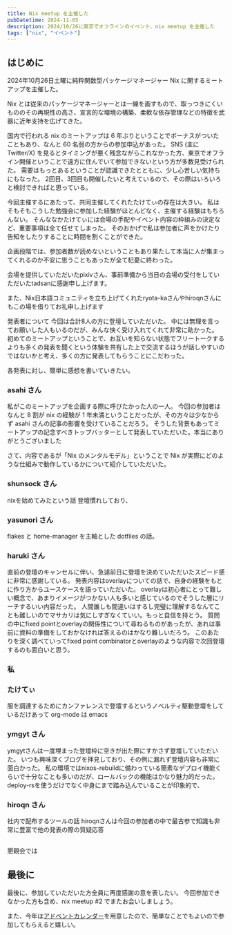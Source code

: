 ```yaml
---
title: Nix meetup を主催した
pubDatetime: 2024-11-05
description: 2024/10/26に東京でオフラインのイベント、nix meetup を主催した
tags: ["nix", "イベント"]
---
```


## はじめに

2024年10月26日土曜に純粋関数型パッケージマネージャー Nix に関するミートアップを主催した。

Nix とは従来のパッケージマネージャーとは一線を画すもので、取っつきにくいもののその再現性の高さ、宣言的な環境の構築、柔軟な依存管理などの特徴を武器に近年支持を広げてきた。

国内で行われる nix のミートアップは 6 年ぶりということでボーナスがついたこともあり、なんと 60 名弱の方からの参加申込があった。
SNS (主に Twitter/X) を見るとタイミングが悪く残念ながらこれなかった方、東京でオフライン開催ということで遠方に住んでいて参加できないという方が多数見受けられた。
需要はもっとあるということが認識できたとともに、少し心苦しい気持ちにもなった。
2回目、3回目も開催したいと考えているので、その際はいろいろと検討できればと思っている。

今回主催するにあたって、共同主催してくれたたけてぃの存在は大きい。
私はそもそもこうした勉強会に参加した経験がほとんどなく、主催する経験はもちろんない。
そんななかたけてぃには会場の手配やイベント内容の枠組みの決定など、重要事項は全て任せてしまった。
そのおかげで私は参加者に声をかけたり告知をしたりすることに時間を割くことができた。

企画段階では、参加者数が読めないということもあり果たして本当に人が集まってくれるのか不安に思うこともあったが全て杞憂に終わった。

会場を提供していただいたpixivさん、事前準備から当日の会場の受付をしていただいたtadsanに感謝申し上げます。

また、Nix日本語コミュニティを立ち上げてくれたryota-kaさんやhiroqnさんにもこの場を借りてお礼申し上げます

発表者について
今回は合計8人の方に登壇していただいた。
中には無理を言ってお願いした人もいるのだが、みんな快く受け入れてくれて非常に助かった。
初めてのミートアップということで、お互いを知らない状態でフリートークするよりも多くの発表を聞くという体験を共有した上で交流するほうが話しやすいのではないかと考え、多くの方に発表してもらうことにこだわった。


各発表に対し、簡単に感想を書いていきたい。

### asahi さん

私がこのミートアップを企画する際に呼びたかった人の一人。
今回の参加者はなんと 8 割が nix の経験が 1 年未満ということだったが、その方々は少なからず asahi さんの記事の影響を受けていることだろう。
そうした背景もあってミートアップの記念すべきトップバッターとして発表していただいた。本当にありがとうございました

さて、内容であるが「Nix のメンタルモデル」ということで Nix が実際にどのような仕組みで動作しているかについて紹介していただいた。


### shunsock さん

nixを始めてみたという話
登壇慣れしており、

### yasunori さん

flakes と home-manager を主軸とした dotfiles の話。

### haruki さん

直前の登壇のキャンセルに伴い、急遽前日に登壇を決めていただいたスピード感に非常に感謝している。
発表内容はoverlayについての話で、自身の経験をもとに作り方からユースケースを語っていただいた。
overlayは初心者にとって難しい概念で、あまりイメージがつかない人も多いと感じているのでそうした層にリーチするいい内容だった。
人間誰しも間違いはするし完璧に理解するなんてことも難しいのでマサカリは気にしすぎなくていい。もっと自信を持とう。
質問の中にfixed pointとoverlayの関係性について尋ねるものがあったが、あれは事前に資料の準備をしておかなければ答えるのはかなり難しいだろう。
このあたりを深く調べていってfixed point combinatorとoverlayのような内容で次回登壇するのも面白いと思う。

### 私

### たけてぃ

服を調達するためにカンファレンスで登壇するというノベルティ駆動登壇をしているだけあって
org-mode は emacs 

### ymgyt さん

ymgytさんは一度埋まった登壇枠に空きが出た際にすかさず登壇していただいた。
いつも興味深くブログを拝見しており、その例に漏れず登壇内容も非常に面白かった。
私の環境ではnixos-rebuildに備わっている簡素なデプロイ機能くらいで十分なことも多いのだが、ロールバックの機能はかなり魅力的だった。
deploy-rsを使うだけでなく中身にまで踏み込んでいることが印象的で、

### hiroqn さん

社内で配布するツールの話
hiroqnさんは今回の参加者の中で最古参で知識も非常に豊富で他の発表の際の質疑応答

## 

懇親会では

## 最後に

最後に、参加していただいた方全員に再度感謝の意を表したい。
今回参加できなかった方も含め、nix meetup #2 でまたお会いしましょう。

また、今年は[アドベントカレンダー](https://adventar.org/calendars/10086)を用意したので、簡単なことでもよいので参加してもらえると嬉しい。
